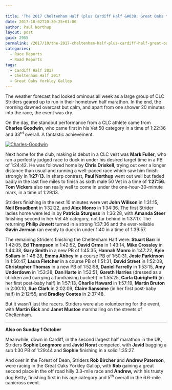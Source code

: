 ```yaml
---

title: 'The 2017 Cheltenham Half (plus Cardiff Half &#038; Great Oaks Yorkley Gallop)'
date: 2017-10-02T20:30:25+01:00
author: Paul Northup
layout: post
guid: 2955
permalink: /2017/10/the-2017-cheltenham-half-plus-cardiff-half-great-oaks-yorkley-gallop/
categories:
  - Race Reports
  - Road Reports
tags:
  - Cardiff Half 2017
  - Cheltenham Half 2017
  - Great Oaks Yorkley Gallop
---
```

The weather forecast had looked ominous all week as a large group of CLC Striders geared up to run in their hometown half marathon. In the end, the morning dawned overcast but calm, and apart from one shower 20 minutes into the race, the event was dry.

On the day, the standout performance from a CLC athlete came from **Charles Goodwin**, who came first in his Vet 50 category in a time of 1:22:36 and 33<sup>rd</sup> overall. A fantastic achievement.

[<img class="alignnone size-full wp-image-2957" src="/Images/2017/10/Charles-Goodwin-1.jpg" alt="Charles-Goodwin" width="594" height="611" srcset="/Images/2017/10/Charles-Goodwin-1.jpg 594w, /Images/2017/10/Charles-Goodwin-1-292x300.jpg 292w" sizes="(max-width: 594px) 100vw, 594px" />](/Images/2017/10/Charles-Goodwin-1.jpg)

Next home for the club, making is debut in a CLC vest was **Mark Fuller**, who ran a perfectly judged race to duck in under his desired target time in a PB of 1:24:42. He was followed home by **Chris Driskell**, trying out over a longer distance than usual and running a well-paced race which saw him finish strongly in **1:27:13**. In sharp contrast, **Paul Northup** went out well but faded badly in the last five miles to finish as sixth male 50 Vet in a time of **1:27:56**. **Tom Vickers** also ran really well to come in under the one-hour-30-minute mark, in a time of 1:29:13.

Striders finishing in the next 10 minutes were vet **John Willson** in 1:31:15, **Neil Broadbent** in 1:32:22, and **Alex Monro** in 1:34:36. The first Strider ladies home were led in by **Patricia Sturgess** in 1:36:28, with **Amanda Steer** finishing second in her Vet 45 category, not far behind in 1:37:17. The returning **Philip Jowett** turned in a strong 1:37:36 and the ever-reliable **Gavin Jerman** ran evenly to duck in under 1:40 in a time of 1:39:57.

The remaining Striders finishing the Cheltenham Half were: **Stuart Barr** in 1:42:05, **Ed Thompson** in 1:42:52, **David Orme** in 1:43:14, **Mike Crossley** in 1:44:38, **Gary Smith** in a new PB of 1:45:35, **Hannah Monro** in 1:47:22, **Kyle Sollars** in 1:48:28, **Emma Abbey** in a course PB of 1:50:31, **Josie Parkinson** in 1:50:47, **Laura Fletcher** in a course PB of 1:51:31, **David Street** in 1:52:08, **Christopher Thomas** in a new PB of 1:52:58, **Daniel Farrelly** in 1:53:15, **Amy Underdown** in 1:53:38, **Dan Harte** in 1:53:51, **Gareth Harries** (dressed as a chicken and carrying a fundraising bucket!) in 1:55:25, **Carla Quirighetti** (in her first post-baby half) in 1:57:13, **Charlie Haward** in 1:57:19, **Martin Bruton** in 2:00:10, **Sue Clark** in 2:02:09, **Claire Sansome** (in her first post-baby half) in 2:12:55, and **Bradley Coates** in 2:37:48.

But it wasn’t just the racers. Striders were also volunteering for the event, with **Martin Bick** and **Janet Mustoe** marshalling on the streets of Cheltenham.

* * *

**Also on Sunday 1 October**

Meanwhile, down in Cardiff, in the second largest half marathon in the UK, Striders **Sophie Longmore** and **Javid Norat** competed, with **Javid** bagging a sub 1:30 PB of 1:29:44 and **Sophie** finishing in a solid 1:35:27.

And over in the Forest of Dean, Striders **Rob Bircher** and **Andrew Paterson**, were racing in the Great Oaks Yorkley Gallop, with **Rob** gaining a great second place in the off road hilly 3.3-mile race and **Andrew,** with his trusty dog Betty, finishing first in his age category and 5<sup>th</sup> overall in the 6.6-mile canicross event.